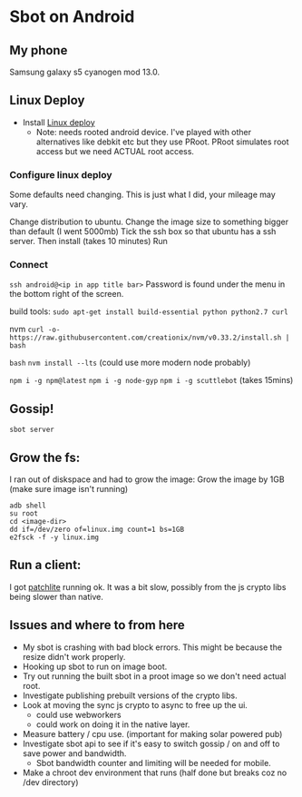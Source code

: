 # Sbot on Android

## My phone
Samsung galaxy s5 cyanogen mod 13.0. 

## Linux Deploy

- Install [Linux deploy](https://play.google.com/store/apps/details?id=ru.meefik.linuxdeploy)
  - Note: needs rooted android device. I've played with other alternatives like debkit etc but they use PRoot. PRoot simulates root access but we need ACTUAL root access.

### Configure linux deploy
Some defaults need changing. This is just what I did, your mileage may vary.

Change distribution to ubuntu.
Change the image size to something bigger than default (I went 5000mb)
Tick the ssh box so that ubuntu has a ssh server.
Then install (takes 10 minutes)
Run

### Connect
`ssh android@<ip in app title bar>` 
Password is found under the menu in the bottom right of the screen.

build tools:
`sudo apt-get install build-essential python python2.7 curl`

nvm
`curl -o- https://raw.githubusercontent.com/creationix/nvm/v0.33.2/install.sh | bash`

`bash`
`nvm install --lts` (could use more modern node probably)

`npm i -g npm@latest`
`npm i -g node-gyp`
`npm i -g scuttlebot` (takes 15mins)

## Gossip!
`sbot server`

## Grow the fs:
I ran out of diskspace and had to grow the image:
Grow the image by 1GB (make sure image isn't running)
```
adb shell
su root
cd <image-dir>
dd if=/dev/zero of=linux.img count=1 bs=1GB
e2fsck -f -y linux.img
```

## Run a client:
I got [patchlite](https://github.com/ssbc/patchlite) running ok. It was a bit slow, possibly from the js crypto libs being slower than native.

## Issues and where to from here
- My sbot is crashing with bad block errors. This might be because the resize didn't work properly.
- Hooking up sbot to run on image boot.
- Try out running the built sbot in a proot image so we don't need actual root.
- Investigate publishing prebuilt versions of the crypto libs.
- Look at moving the sync js crypto to async to free up the ui.
  - could use webworkers
  - could work on doing it in the native layer.
- Measure battery / cpu use. (important for making solar powered pub)
- Investigate sbot api to see if it's easy to switch gossip / on and off to save power and bandwidth. 
  - Sbot bandwidth counter and limiting will be needed for mobile.
- Make a chroot dev environment that runs (half done but breaks coz no /dev directory)

